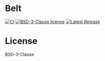 # Belt

[![CI](https://github.com/RobinThrift/belt/actions/workflows/test_and_lint.yaml/badge.svg)](https://github.com/RobinThrift/belt/actions/workflows/test_and_lint.yaml)
[![BSD-3-Clause license](https://img.shields.io/github/license/RobinThrift/belt?style=flat-square)](https://github.com/RobinThrift/belt/blob/main/LICENSE)
[![Latest Release](https://img.shields.io/github/v/tag/RobinThrift/belt?sort=semver&style=flat-square)](https://github.com/RobinThrift/belt/releases/latest)

# License

BSD-3-Clause
